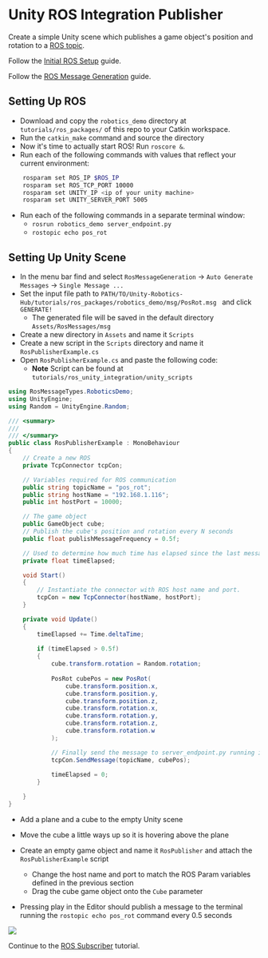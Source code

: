# Unity ROS Integration Publisher

Create a simple Unity scene which publishes a game object's position and rotation to a [ROS topic](http://wiki.ros.org/ROS/Tutorials/UnderstandingTopics#ROS_Topics).

Follow the [Initial ROS Setup](setup.md) guide.

Follow the [ROS Message Generation](https://github.com/Unity-Technologies/Unity-Robotics-Hub/blob/master/tutorials/unity_ros_message_generation/message_generation_tutorial.md) guide.

## Setting Up ROS
- Download and copy the `robotics_demo` directory at `tutorials/ros_packages/` of this repo to your Catkin workspace.
- Run the `catkin_make` command and source the directory
- Now it's time to actually start ROS! Run `roscore &`.
- Run each of the following commands with values that reflect your current environment:

```bash
    rosparam set ROS_IP $ROS_IP
    rosparam set ROS_TCP_PORT 10000
    rosparam set UNITY_IP <ip of your unity machine>
    rosparam set UNITY_SERVER_PORT 5005
```

- Run each of the following commands in a separate terminal window:
	- `rosrun robotics_demo server_endpoint.py`
	- `rostopic echo pos_rot`

## Setting Up Unity Scene
- In the menu bar find and select `RosMessageGeneration` -> `Auto Generate Messages` -> `Single Message ...`
- Set the input file path to `PATH/TO/Unity-Robotics-Hub/tutorials/ros_packages/robotics_demo/msg/PosRot.msg ` and click `GENERATE!`
    - The generated file will be saved in the default directory `Assets/RosMessages/msg`
- Create a new directory in `Assets` and name it `Scripts`
- Create a new script in the `Scripts` directory and name it `RosPublisherExample.cs`
- Open `RosPublisherExample.cs` and paste the following code:
	- **Note** Script can be found at `tutorials/ros_unity_integration/unity_scripts`

```csharp
using RosMessageTypes.RoboticsDemo;
using UnityEngine;
using Random = UnityEngine.Random;

/// <summary>
/// 
/// </summary>
public class RosPublisherExample : MonoBehaviour
{
    // Create a new ROS 
    private TcpConnector tcpCon;

    // Variables required for ROS communication
    public string topicName = "pos_rot";
    public string hostName = "192.168.1.116";
    public int hostPort = 10000;

    // The game object 
    public GameObject cube;
    // Publish the cube's position and rotation every N seconds
    public float publishMessageFrequency = 0.5f;

    // Used to determine how much time has elapsed since the last message was published
    private float timeElapsed;

    void Start()
    {
        // Instantiate the connector with ROS host name and port.
        tcpCon = new TcpConnector(hostName, hostPort);
    }

    private void Update()
    {
        timeElapsed += Time.deltaTime;
        
        if (timeElapsed > 0.5f)
        {
            cube.transform.rotation = Random.rotation;
            
            PosRot cubePos = new PosRot(
                cube.transform.position.x,
                cube.transform.position.y,
                cube.transform.position.z,
                cube.transform.rotation.x,
                cube.transform.rotation.y,
                cube.transform.rotation.z,
                cube.transform.rotation.w
            );

            // Finally send the message to server_endpoint.py running in ROS
            tcpCon.SendMessage(topicName, cubePos);
            
            timeElapsed = 0;
        }

    }
}
```

- Add a plane and a cube to the empty Unity scene
- Move the cube a little ways up so it is hovering above the plane
- Create an empty game object and name it `RosPublisher` and attach the `RosPublisherExample` script
	- Change the host name and port to match the ROS Param variables defined in the previous section
	- Drag the cube game object onto the `Cube` parameter

- Pressing play in the Editor should publish a message to the terminal running the `rostopic echo pos_rot` command every 0.5 seconds

![](images/tcp_1.gif)

Continue to the [ROS Subscriber](subscriber.md) tutorial.